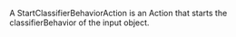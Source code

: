 A StartClassifierBehaviorAction is an Action that starts the classifierBehavior of the input object.